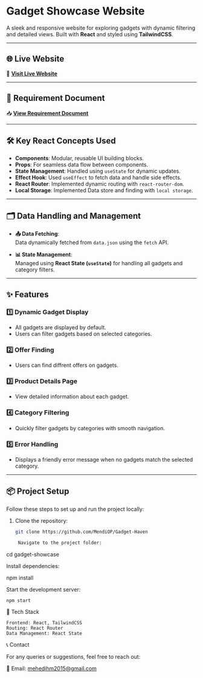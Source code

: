 # **Gadget Showcase Website**

A sleek and responsive website for exploring gadgets with dynamic filtering and detailed views. Built with **React** and styled using **TailwindCSS**.

---

## 🌐 **Live Website**

🔗 [**Visit Live Website**](#)

---

## 📄 **Requirement Document**

📥 [**View Requirement Document**](./Batch-10_Assignment-08.pdf)

---

## 🛠️ **Key React Concepts Used**

- **Components**: Modular, reusable UI building blocks.
- **Props**: For seamless data flow between components.
- **State Management**: Handled using `useState` for dynamic updates.
- **Effect Hook**: Used `useEffect` to fetch data and handle side effects.
- **React Router**: Implemented dynamic routing with `react-router-dom`.
- **Local Storage**: Implemented Data store and finding with `local storage`.

---

## 🗂️ **Data Handling and Management**

- **📤 Data Fetching**:  
  Data dynamically fetched from `data.json` using the `fetch` API.

- **📊 State Management**:  
  Managed using **React State (`useState`)** for handling all gadgets and category filters.

---

## ✨ **Features**

### 1️⃣ **Dynamic Gadget Display**

- All gadgets are displayed by default.
- Users can filter gadgets based on selected categories.

### 2️⃣ **Offer Finding**

- Users can find diffrent offers on gadgets.

### 3️⃣ **Product Details Page**

- View detailed information about each gadget.

### 4️⃣ **Category Filtering**

- Quickly filter gadgets by categories with smooth navigation.

### 5️⃣ **Error Handling**

- Displays a friendly error message when no gadgets match the selected category.

---

## 📦 **Project Setup**

Follow these steps to set up and run the project locally:

1. Clone the repository:

   ```bash
   git clone https://github.com/MendiOP/Gadget-Haven

    Navigate to the project folder:
   ```

cd gadget-showcase

Install dependencies:

npm install

Start the development server:

    npm start

🎯 Tech Stack

    Frontend: React, TailwindCSS
    Routing: React Router
    Data Management: React State

📞 Contact

For any queries or suggestions, feel free to reach out:

📧 Email: mehedihm2015@gmail.com
